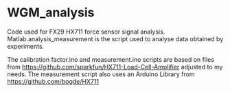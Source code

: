 # WGM_analysis
Code used for FX29 HX711 force sensor signal analysis.
Matlab.analysis_measurement is the script used to analyse data obtained by experiments.

The calibration factor.ino and measurement.ino scripts are based on files from https://github.com/sparkfun/HX711-Load-Cell-Amplifier adjusted to my needs.
The measurement script also uses an Arduino Library from https://github.com/bogde/HX711
